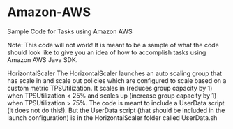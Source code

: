 Amazon-AWS
==========

Sample Code for Tasks using Amazon AWS

Note: This code will not work! It is meant to be a sample of what the code should look like to give you an idea of how to accomplish tasks using Amazon AWS Java SDK.

HorizontalScaler
The HorizontalScaler launches an auto scaling group that has scale in and scale out policies which are configured to scale based on a custom metric TPSUtilization. It scales in (reduces group capacity by 1) when TPSUtilization < 25% and scales up (increase group capacity by 1) when TPSUtilization > 75%. The code is meant to include a UserData script (it does not do this!). But the UserData script (that should be included in the launch configuration) is in the HorizontalScaler folder called UserData.sh
